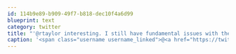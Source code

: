 ```yaml
---
id: 114b9e89-b909-49f7-b818-dec10f4a6d99
blueprint: text
category: twitter
title: "'@rtaylor interesting. I still have fundamental issues with the device maker being the application gate keeper"
caption: '<span class="username username_linked">@<a href="https://twitter.com/rtaylor" title="Elon Musk">rtaylor</a></span> interesting. I still have fundamental issues with the device maker being the application gate keeper'
---
```

